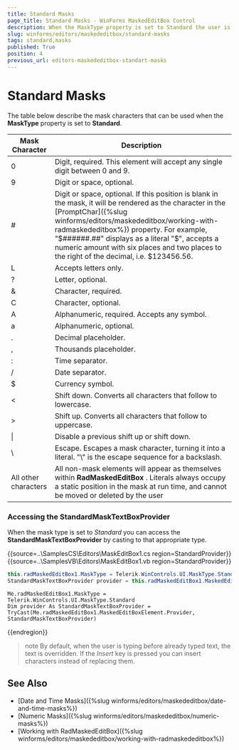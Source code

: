 ```yaml
---
title: Standard Masks
page_title: Standard Masks - WinForms MaskedEditBox Control
description: When the MaskType property is set to Standard the user is allowed to enter digits, letters, special characters.
slug: winforms/editors/maskededitbox/standard-masks
tags: standard,masks
published: True
position: 4
previous_url: editors-maskededitbox-standart-masks
---
```


# Standard Masks

The table below describe the mask characters that can be used when the __MaskType__ property is set to __Standard__.

| __Mask Character__ | __Description__ |
|----|----|
|0|Digit, required. This element will accept any single digit between 0 and 9.|
|9|Digit or space, optional.|
|#|Digit or space, optional. If this position is blank in the mask, it will be rendered as the character in the [PromptChar]({%slug winforms/editors/maskededitbox/working-with-radmaskededitbox%}) property. For example, "$######.##" displays as a literal "$", accepts a numeric amount with six places and two places to the right of the decimal, i.e. $123456.56.|
|L|Accepts letters only.|
|?|Letter, optional.|
|&|Character, required.|
|C|Character, optional.|
|A|Alphanumeric, required. Accepts any symbol.|
|a|Alphanumeric, optional.|
|.|Decimal placeholder.|
|,|Thousands placeholder.|
|:|Time separator.|
|/|Date separator.|
|$|Currency symbol.|
|<|Shift down. Converts all characters that follow to lowercase.|
|>|Shift up. Converts all characters that follow to uppercase.|
| \| |Disable a previous shift up or shift down.|
| \\ |Escape. Escapes a mask character, turning it into a literal. "\\" is the escape sequence for a backslash.|
|All other characters|All non-mask elements will appear as themselves within __RadMaskedEditBox__ . Literals always occupy a static position in the mask at run time, and cannot be moved or deleted by the user|

### Accessing the StandardMaskTextBoxProvider

When the mask type is set to *Standard* you can access the **StandardMaskTextBoxProvider** by casting to that appropriate type.

{{source=..\SamplesCS\Editors\MaskEditBox1.cs region=StandardProvider}} 
{{source=..\SamplesVB\Editors\MaskEditBox1.vb region=StandardProvider}} 

````C#
this.radMaskedEditBox1.MaskType = Telerik.WinControls.UI.MaskType.Standard;
StandardMaskTextBoxProvider provider = this.radMaskedEditBox1.MaskedEditBoxElement.Provider as StandardMaskTextBoxProvider;

````
````VB.NET
Me.radMaskedEditBox1.MaskType = Telerik.WinControls.UI.MaskType.Standard
Dim provider As StandardMaskTextBoxProvider = TryCast(Me.radMaskedEditBox1.MaskedEditBoxElement.Provider, StandardMaskTextBoxProvider)

````

{{endregion}} 


>note By default, when the user is typing before already typed text, the text is overridden. If the *Insert* key is pressed you can insert characters instead of replacing them.
>

## See Also

* [Date and Time Masks]({%slug winforms/editors/maskededitbox/date-and-time-masks%})
* [Numeric Masks]({%slug winforms/editors/maskededitbox/numeric-masks%})
* [Working with RadMaskedEditBox]({%slug winforms/editors/maskededitbox/working-with-radmaskededitbox%})
